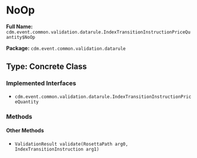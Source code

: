# NoOp

**Full Name:** `cdm.event.common.validation.datarule.IndexTransitionInstructionPriceQuantity$NoOp`

**Package:** `cdm.event.common.validation.datarule`

## Type: Concrete Class

### Implemented Interfaces

- `cdm.event.common.validation.datarule.IndexTransitionInstructionPriceQuantity`

### Methods

#### Other Methods

- `ValidationResult validate(RosettaPath arg0, IndexTransitionInstruction arg1)`

